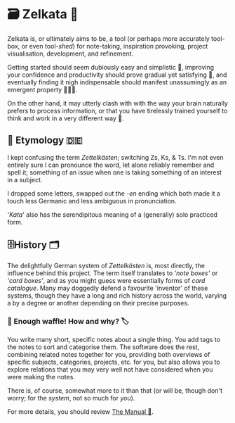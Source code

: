 🗃️ Zelkata 🥬
============

Zelkata is, or ultimately aims to be, a tool (or perhaps more accurately tool-box, or even tool-*shed*) for
note-taking, inspiration provoking, project visualisation, development, and refinement.

Getting started should seem dubiously easy and simplistic 🤔, improving your confidence and productivity should prove
gradual yet satisfying 🙂‍, and eventually finding it nigh indispensable should manifest unassumingly as an
emergent property 🥬🫨🥬.

On the other hand, it may utterly clash with with the way your brain naturally prefers to process information, or that
 you have tirelessly trained yourself to think and work in a very different way 🤨.


## 📇 Etymology 🇩🇪

I kept confusing the term *Zettelkästen*; switching Zs, Ks, & Ts.
I'm not even entirely sure I can pronounce the word, let alone reliably remember and spell it; something of an issue
when one is taking something of an interest in a subject.

I dropped some letters, swapped out the *-en* ending which both made it a touch less Germanic and less ambiguous in
pronunciation.

'*Kata*' also has the serendipitous meaning of a (generally) solo practiced form.


## 🗄️History 🗂️

The delightfully German system of *Zettelkästen* is, most directly, the influence behind this project.
The term itself translates to *'note boxes'* or *'card boxes'*, and as you might guess were essentially forms of
*card catalogue*.
Many may doggedly defend a favourite 'inventor' of these systems, though they have a long and rich history across the
world, varying a by a degree or another depending on their precise purposes.


### 📝 Enough waffle! How and why? 🏷️

You write many short, specific notes about a single thing.
You add tags to the notes to sort and categorise them.
The software does the rest, combining related notes together for you, providing both overviews of specific subjects,
categories, projects, etc. for you, but also allows you to explore relations that you may very well not have considered
when you were making the notes.

There is, of course, somewhat more to it than that (or will be, though don't worry; for the *system*, not so much for
*you*).

For more details, you should review [The Manual 📖](https://Omnikron13/github.io/Zelkata).

